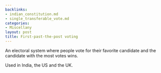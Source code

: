 ```yaml
---
backlinks:
- indian_constitution.md
- single_transferable_vote.md
categories:
- Miscellany
layout: post
title: First-past-the-post voting
---
```


An electoral system where people vote for their favorite candidate and the
candidate with the most votes wins.

Used in India, the US and the UK.